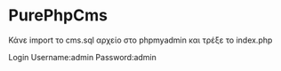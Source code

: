 # PurePhpCms
Κάνε import το cms.sql αρχείο στο phpmyadmin
και τρέξε το index.php

Login
Username:admin
Password:admin
